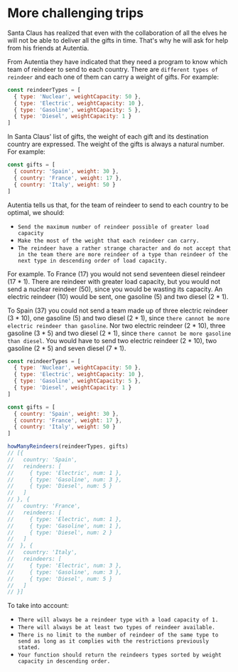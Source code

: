 # More challenging trips

Santa Claus has realized that even with the collaboration of all the elves he will not be able to deliver all the gifts in time. That's why he will ask for help from his friends at Autentia.

From Autentia they have indicated that they need a program to know which team of reindeer to send to each country. There are `different types of reindeer` and each one of them can carry a weight of gifts. For example:

```javascript
const reindeerTypes = [
  { type: 'Nuclear', weightCapacity: 50 },
  { type: 'Electric', weightCapacity: 10 },
  { type: 'Gasoline', weightCapacity: 5 },
  { type: 'Diesel', weightCapacity: 1 }
]
```

In Santa Claus' list of gifts, the weight of each gift and its destination country are expressed. The weight of the gifts is always a natural number. For example:

```javascript
const gifts = [
  { country: 'Spain', weight: 30 },
  { country: 'France', weight: 17 },
  { country: 'Italy', weight: 50 }
]
```

Autentia tells us that, for the team of reindeer to send to each country to be optimal, we should:

- `Send the maximum number of reindeer possible of greater load capacity`
- `Make the most of the weight that each reindeer can carry.`
- `The reindeer have a rather strange character and do not accept that in the team there are more reindeer of a type than reindeer of the next type in descending order of load capacity.`

For example. To France (17) you would not send seventeen diesel reindeer (17 * 1). There are reindeer with greater load capacity, but you would not send a nuclear reindeer (50), since you would be wasting its capacity. An electric reindeer (10) would be sent, one gasoline (5) and two diesel (2 * 1).

To Spain (37) you could not send a team made up of three electric reindeer (3 * 10), one gasoline (5) and two diesel (2 * 1), since `there cannot be more electric reindeer than gasoline`. Nor two electric reindeer (2 * 10), three gasoline (3 * 5) and two diesel (2 * 1), since `there cannot be more gasoline than diesel`. You would have to send two electric reindeer (2 * 10), two gasoline (2 * 5) and seven diesel (7 * 1).

```javascript 
const reindeerTypes = [
  { type: 'Nuclear', weightCapacity: 50 },
  { type: 'Electric', weightCapacity: 10 },
  { type: 'Gasoline', weightCapacity: 5 },
  { type: 'Diesel', weightCapacity: 1 }
]

const gifts = [
  { country: 'Spain', weight: 30 },
  { country: 'France', weight: 17 },
  { country: 'Italy', weight: 50 }
]

howManyReindeers(reindeerTypes, gifts)
// [{
//   country: 'Spain',
//   reindeers: [
//     { type: 'Electric', num: 1 },
//     { type: 'Gasoline', num: 3 },
//     { type: 'Diesel', num: 5 }
//   ]
// }, {
//   country: 'France',
//   reindeers: [
//     { type: 'Electric', num: 1 },
//     { type: 'Gasoline', num: 1 },
//     { type: 'Diesel', num: 2 }
//   ]
//  }, {
//   country: 'Italy',
//   reindeers: [
//     { type: 'Electric', num: 3 },
//     { type: 'Gasoline', num: 3 },
//     { type: 'Diesel', num: 5 }
//   ]
// }]
```

To take into account:

- `There will always be a reindeer type with a load capacity of 1.`
- `There will always be at least two types of reindeer available.`
- `There is no limit to the number of reindeer of the same type to send as long as it complies with the restrictions previously stated.`
- `Your function should return the reindeers types sorted by weight capacity in descending order.`
